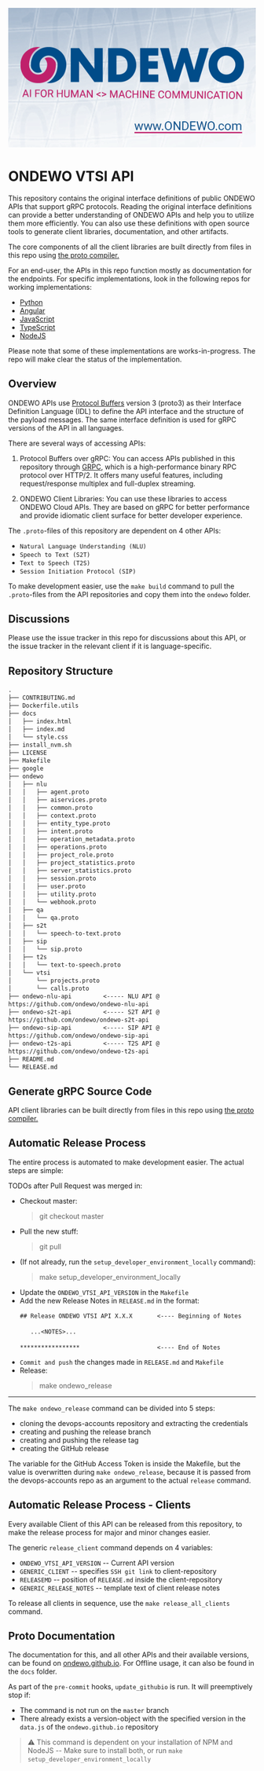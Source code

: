 <p align="center">
    <a href="https://www.ondewo.com">
      <img alt="ONDEWO Logo" src="https://raw.githubusercontent.com/ondewo/ondewo-logos/master/github/ondewo_logo_github_2.png"/>
    </a>
</p>

# ONDEWO VTSI API

This repository contains the original interface definitions of public ONDEWO APIs that support gRPC protocols. Reading the original interface definitions can provide a better understanding of ONDEWO APIs and help you to utilize them more efficiently. You can also use these definitions with open source tools to generate client libraries, documentation, and other artifacts.

The core components of all the client libraries are built directly from files in this repo using [the proto compiler.](https://github.com/ondewo/ondewo-proto-compiler)

For an end-user, the APIs in this repo function mostly as documentation for the endpoints. For specific implementations, look in the following repos for working implementations:
* [Python](https://github.com/ondewo/ondewo-vtsi-client-python)
* [Angular](https://github.com/ondewo/ondewo-survey-client-angular)
* [JavaScript](https://github.com/ondewo/ondewo-survey-client-javascript)
* [TypeScript](https://github.com/ondewo/ondewo-survey-client-typescript)
* [NodeJS](https://github.com/ondewo/ondewo-survey-client-nodejs)

Please note that some of these implementations are works-in-progress. The repo will make clear the status of the implementation.

## Overview

ONDEWO APIs use [Protocol Buffers](https://github.com/google/protobuf) version 3 (proto3) as their Interface Definition Language (IDL) to define the API interface and the structure of the payload messages. The same interface definition is used for gRPC versions of the API in all languages.

There are several ways of accessing APIs:

1.  Protocol Buffers over gRPC: You can access APIs published in this repository through [GRPC](https://github.com/grpc), which is a high-performance binary RPC protocol over HTTP/2. It offers many useful features, including request/response multiplex and full-duplex streaming.

2.  ONDEWO Client Libraries:
You can use these libraries to access ONDEWO Cloud APIs. They are based on gRPC for better performance and provide idiomatic client surface for better developer experience.

The `.proto`-files of this repository are dependent on 4 other APIs:
- `Natural Language Understanding (NLU)`
- `Speech to Text (S2T)`
- `Text to Speech (T2S)`
- `Session Initiation Protocol (SIP)`

To make development easier, use the `make build` command to pull the `.proto`-files from the API repositories and copy them into the `ondewo` folder.

## Discussions

Please use the issue tracker in this repo for discussions about this API, or the issue tracker in the relevant client if it is language-specific.

## Repository Structure

```
.
├── CONTRIBUTING.md
├── Dockerfile.utils
├── docs
│   ├── index.html
│   ├── index.md
│   └── style.css
├── install_nvm.sh
├── LICENSE
├── Makefile
├── google
├── ondewo
│   ├── nlu
│   │   ├── agent.proto
│   │   ├── aiservices.proto
│   │   ├── common.proto
│   │   ├── context.proto
│   │   ├── entity_type.proto
│   │   ├── intent.proto
│   │   ├── operation_metadata.proto
│   │   ├── operations.proto
│   │   ├── project_role.proto
│   │   ├── project_statistics.proto
│   │   ├── server_statistics.proto
│   │   ├── session.proto
│   │   ├── user.proto
│   │   ├── utility.proto
│   │   └── webhook.proto
│   ├── qa
│   │   └── qa.proto
│   ├── s2t
│   │   └── speech-to-text.proto
│   ├── sip
│   │   └── sip.proto
│   ├── t2s
│   │   └── text-to-speech.proto
│   └── vtsi
│       └── projects.proto
│       └── calls.proto
├── ondewo-nlu-api         <----- NLU API @ https://github.com/ondewo/ondewo-nlu-api
├── ondewo-s2t-api         <----- S2T API @ https://github.com/ondewo/ondewo-s2t-api
├── ondewo-sip-api         <----- SIP API @ https://github.com/ondewo/ondewo-sip-api
├── ondewo-t2s-api         <----- T2S API @ https://github.com/ondewo/ondewo-t2s-api
├── README.md
└── RELEASE.md
```

## Generate gRPC Source Code

API client libraries can be built directly from files in this repo using [the proto compiler.](https://github.com/ondewo/ondewo-proto-compiler)

## Automatic Release Process
The entire process is automated to make development easier. The actual steps are simple:

TODOs after Pull Request was merged in:

 - Checkout master:
    >git checkout master
 - Pull the new stuff:
    >git pull
 - (If not already, run the `setup_developer_environment_locally` command):
   >make setup_developer_environment_locally
 - Update the `ONDEWO_VTSI_API_VERSION` in the `Makefile`
 - Add the new Release Notes in `RELEASE.md` in the format:
   ```
   ## Release ONDEWO VTSI API X.X.X       <---- Beginning of Notes

      ...<NOTES>...

   *****************                      <---- End of Notes
   ```
 - `Commit and push` the changes made in `RELEASE.md` and `Makefile`
 - Release:
   >make ondewo_release

---
The `make ondewo_release` command can be divided into 5 steps:

- cloning the devops-accounts repository and extracting the credentials
- creating and pushing the release branch
- creating and pushing the release tag
- creating the GitHub release

The variable for the GitHub Access Token is inside the Makefile, but the value is overwritten during
`make ondewo_release`, because it is passed from the devops-accounts repo as an argument to the actual `release` command.

## Automatic Release Process - Clients

Every available Client of this API can be released from this repository, to make the release process for major and minor changes easier.

The generic `release_client` command depends on 4 variables:
 - `ONDEWO_VTSI_API_VERSION` -- Current API version
 - `GENERIC_CLIENT` -- specifies `SSH git link` to client-repository
 - `RELEASEMD` -- position of `RELEASE.md` inside the client-repository
 - `GENERIC_RELEASE_NOTES` -- template text of client release notes

To release all clients in sequence, use the `make release_all_clients` command.

## Proto Documentation

The documentation for this, and all other APIs and their available versions, can be found on [ondewo.github.io](https://ondewo.github.io). For Offline usage, it can also be found in the `docs` folder.

As part of the `pre-commit` hooks, `update_githubio` is run. It will preemptively stop if:
 - The command is not run on the `master` branch
 - There already exists a version-object with the specified version in the `data.js` of the `ondewo.github.io` repository

> :warning:  This command is dependent on your installation of NPM and NodeJS -- Make sure to install both, or run `make setup_developer_environment_locally`
